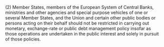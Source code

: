 (2) Member States, members of the European System of Central Banks, ministries and other agencies and special purpose vehicles of one or several Member States, and the Union and certain other public bodies or persons acting on their behalf should not be restricted in carrying out monetary, exchange-rate or public debt management policy insofar as those operations are undertaken in the public interest and solely in pursuit of those policies.